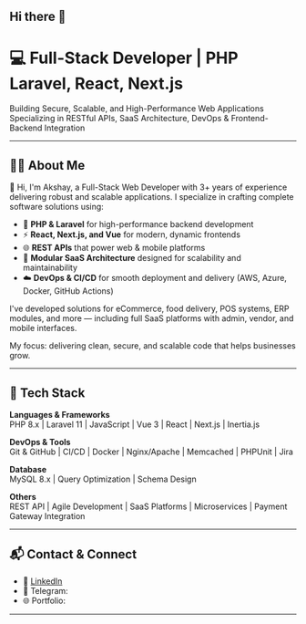 ## Hi there 👋

<!--
**akshaybatar/akshaybatar** is a ✨ _special_ ✨ repository because its `README.md` (this file) appears on your GitHub profile.

Here are some ideas to get you started:

- 🔭 I’m currently working on ...
- 🌱 I’m currently learning ...
- 👯 I’m looking to collaborate on ...
- 🤔 I’m looking for help with ...
- 💬 Ask me about ...
- 📫 How to reach me: ...
- 😄 Pronouns: ...
- ⚡ Fun fact: ...
-->
# 💻 Full-Stack Developer | PHP Laravel, React, Next.js

Building Secure, Scalable, and High-Performance Web Applications  
Specializing in RESTful APIs, SaaS Architecture, DevOps & Frontend-Backend Integration

---

## 👨‍💻 About Me

👋 Hi, I'm Akshay, a Full-Stack Web Developer with 3+ years of experience delivering robust and scalable applications. I specialize in crafting complete software solutions using:

- 🔧 **PHP & Laravel** for high-performance backend development  
- ⚡ **React, Next.js, and Vue** for modern, dynamic frontends  
- 🌐 **REST APIs** that power web & mobile platforms  
- 🧩 **Modular SaaS Architecture** designed for scalability and maintainability  
- ☁️ **DevOps & CI/CD** for smooth deployment and delivery (AWS, Azure, Docker, GitHub Actions)

I've developed solutions for eCommerce, food delivery, POS systems, ERP modules, and more — including full SaaS platforms with admin, vendor, and mobile interfaces.

My focus: delivering clean, secure, and scalable code that helps businesses grow.

---

## 🔧 Tech Stack

**Languages & Frameworks**  
PHP 8.x | Laravel 11 | JavaScript | Vue 3 | React | Next.js | Inertia.js

**DevOps & Tools**  
Git & GitHub | CI/CD | Docker | Nginx/Apache | Memcached | PHPUnit | Jira

**Database**  
MySQL 8.x | Query Optimization | Schema Design

**Others**  
REST API | Agile Development | SaaS Platforms | Microservices | Payment Gateway Integration

---

## 📬 Contact & Connect

- 🔗 [LinkedIn](https://www.linkedin.com/in/akshaybatar)  
- 💬 Telegram:   
- 🌐 Portfolio: 

---
